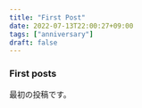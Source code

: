 ```yaml
---
title: "First Post"
date: 2022-07-13T22:00:27+09:00
tags: ["anniversary"]
draft: false
---
```


### First posts
最初の投稿です。